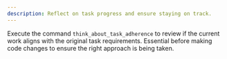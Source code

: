 ```yaml
---
description: Reflect on task progress and ensure staying on track.
---
```


Execute the command `think_about_task_adherence` to review if the current work aligns with the original task requirements. Essential before making code changes to ensure the right approach is being taken.
